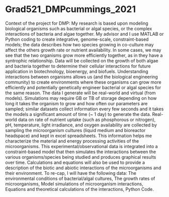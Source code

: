 # Grad521_DMPcummings_2021

Context of the project for DMP:
My research is based upon modeling biological organisms such as bacterial or algal species, or the complex interactions of bacteria and algae together. My advisor and I use MATLAB or Python coding to create integrative, genome-scale, constraint-based models; the data describes how two species growing in co-culture may affect the others growth rate or nutrient availability. In some cases, we may see that the two organisms grow more efficiently together, as in they have a syntrophic relationship. Data will be collected on the growth of both algae and bacteria together to determine their cellular interactions for future application in biotechnology, bioenergy, and biofuels. Understanding interactions between organisms allows us (and the biological engineering community) to create environments where these organisms can grow more efficiently and potentially genetically engineer bacterial or algal species for the same reason.
The data I generate will be real-world and virtual (from models). Simulations may require GB or TB of storage depending on how long it takes the organism to grow and how often our parameters are sampled; similar datasets collect information every few seconds and it takes the models a significant amount of time (~ 1 day) to generate the data. Real-world data on rate of nutrient uptake (such as phosphorous or nitrogen), pH, temperature, light irradiance, and oxygen availability are collected by sampling the microorganism cultures (liquid medium and bioreactor headspace) and kept in excel spreadsheets. This information helps me characterize the material and energy processing activities of the microorganisms. This experimental/observational data is integrated into a constraint-based model that then simulates the interactions between the various organisms/species being studied and produces graphical results over time. Calculations and equations will also be used to provide a description of the biotic and abiotic interactions of the microorganisms and their environment. 
To re-cap, I will have the following data:
The environmental conditions of bacterial/algal cultures, 
The growth rates of microorganisms,
Model simulations of microorganism interactions,
Equations and theoretical calculations of the interactions,
Python Code.

